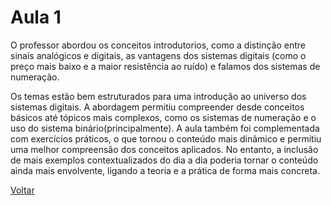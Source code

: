 # Aula 1

O professor abordou os conceitos introdutorios, como a distinção entre sinais analógicos e digitais, as vantagens dos sistemas digitais (como o preço mais baixo e a maior resistência ao ruído) e falamos dos sistemas de numeração.

Os temas estão bem estruturados para uma introdução ao universo dos sistemas digitais. A abordagem permitiu compreender desde conceitos básicos até tópicos mais complexos, como os sistemas de numeração e o uso do sistema binário(principalmente). A aula também foi complementada com exercícios práticos, o que tornou o conteúdo mais dinâmico e permitiu uma melhor compreensão dos conceitos aplicados.
No entanto, a inclusão de mais exemplos contextualizados do dia a dia poderia tornar o conteúdo ainda mais envolvente, ligando a teoria e a prática de forma mais concreta.

[Voltar](../readme.md)
